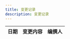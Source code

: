 ```yaml
---
title: 变更记录
description: 变更记录
---
```


| 日期         | 变更内容                                                 | 编撰人 |
|------------|------------------------------------------------------| ------ |